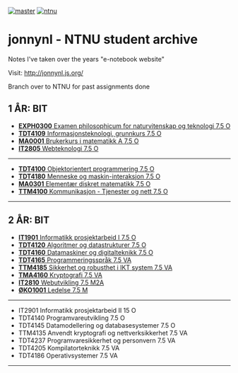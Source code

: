 [![master](https://img.shields.io/badge/branch-master-darkred?logo=read-the-docs)](https://github.com/Shirajuki/jonnynl/tree/master)
[![ntnu](https://img.shields.io/badge/branch-ntnu-red?logo=stackoverflow)]()
# jonnynl - NTNU student archive
Notes I've taken over the years "e-notebook website" 

Visit: http://jonnynl.js.org/

Branch over to NTNU for past assignments done


1 ÅR: BIT
--------------------------------------------------------------------------------------------
- [**EXPH0300**  Examen philosophicum for naturvitenskap og teknologi    7.5    O]()
- [**TDT4109**   Informasjonsteknologi, grunnkurs    7.5    O]()
- [**MA0001**    Brukerkurs i matematikk A    7.5    O]()
- [**IT2805**    Webteknologi    7.5    O]()
--------------------------------------------------------------------------------------------
- [**TDT4100**   Objektorientert programmering    7.5    O]()
- [**TDT4180**   Menneske og maskin-interaksjon    7.5    O]()
- [**MA0301**    Elementær diskret matematikk    7.5    O]()
- [**TTM4100**   Kommunikasjon - Tjenester og nett    7.5    O]()
--------------------------------------------------------------------------------------------


2 ÅR: BIT
--------------------------------------------------------------------------------------------
- [**IT1901**    Informatikk prosjektarbeid I    7.5    O]()
- [**TDT4120**    Algoritmer og datastrukturer    7.5    O]()
- [**TDT4160**    Datamaskiner og digitalteknikk    7.5    O]()
- [**TDT4165**    Programmeringsspråk    7.5 VA]()
- [**TTM4185**   Sikkerhet og robusthet i IKT system   7.5 VA]()
- [**TMA4160**    Kryptografi    7.5 VA]()
- [**IT2810**    Webutvikling    7.5  M2A]()
- [**ØKO1001**    Ledelse     7.5    M]()
--------------------------------------------------------------------------------------------
- IT2901    Informatikk prosjektarbeid II    15    O
- TDT4140    Programvareutvikling    7.5    O
- TDT4145    Datamodellering og databasesystemer    7.5    O
- TTM4135    Anvendt kryptografi og nettverksikkerhet    7.5    VA
- TDT4237    Programvaresikkerhet og personvern    7.5    VA
- TDT4205    Kompilatorteknikk    7.5 VA
- TDT4186    Operativsystemer    7.5 VA
--------------------------------------------------------------------------------------------
